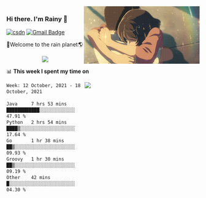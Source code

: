 <img  align='right' height="150" src="https://github.com/LikeRainDay/LikeRainDay/blob/master/pic/img_rain_1.gif?raw=true">



### Hi there. I'm Rainy :lemon:

[![csdn](https://img.shields.io/badge/-csdn-c14438?style=flat-square&logo=c&logoColor=white)](https://blog.csdn.net/qq_15807167)
[![Gmail Badge](https://img.shields.io/badge/-gmail-c14438?style=flat-square&logo=Gmail&logoColor=white&link=mailto:houshuai0816@gmail.com)](mailto:houshuai0816@gmail.com)

🚀Welcome to the rain planet🌎

<center>
<img align='center'  src="https://source.unsplash.com/random/1200x600">
</center>

📊 **This week I spent my time on**

<img align='right'   width="300" src="https://github-readme-stats.vercel.app/api?username=LikeRainDay&show_icons=true&title_color=fff&icon_color=79ff97&text_color=9f9f9f&bg_color=151515">

<!--START_SECTION:waka-->
```text
Week: 12 October, 2021 - 18 October, 2021

Java     7 hrs 53 mins   ████████████░░░░░░░░░░░░░   47.91 % 
Python   2 hrs 54 mins   ████▒░░░░░░░░░░░░░░░░░░░░   17.64 % 
Go       1 hr 38 mins    ██▒░░░░░░░░░░░░░░░░░░░░░░   09.93 % 
Groovy   1 hr 30 mins    ██▒░░░░░░░░░░░░░░░░░░░░░░   09.19 % 
Other    42 mins         █░░░░░░░░░░░░░░░░░░░░░░░░   04.30 % 
```
<!--END_SECTION:waka-->
